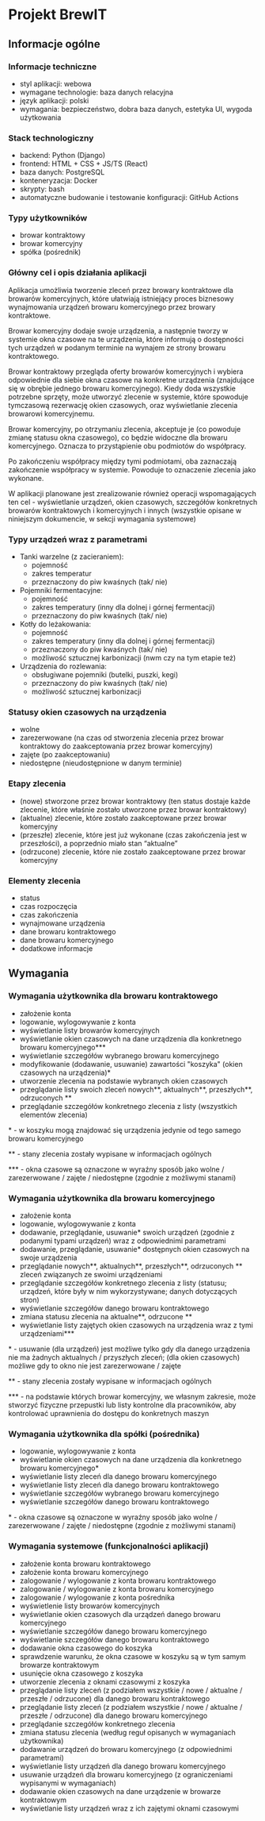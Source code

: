 # Projekt BrewIT

## Informacje ogólne

### Informacje techniczne

- styl aplikacji: webowa  
- wymagane technologie: baza danych relacyjna  
- język aplikacji: polski  
- wymagania: bezpieczeństwo, dobra baza danych, estetyka UI, wygoda użytkowania

### Stack technologiczny

- backend: Python (Django)  
- frontend: HTML \+ CSS \+ JS/TS (React)  
- baza danych: PostgreSQL  
- konteneryzacja: Docker  
- skrypty: bash  
- automatyczne budowanie i testowanie konfiguracji: GitHub Actions

### Typy użytkowników

- browar kontraktowy  
- browar komercyjny  
- spółka (pośrednik)

### Główny cel i opis działania aplikacji

Aplikacja umożliwia tworzenie zleceń przez browary kontraktowe dla browarów komercyjnych, które ułatwiają istniejący proces biznesowy wynajmowania urządzeń browaru komercyjnego przez browary kontraktowe. 

Browar komercyjny dodaje swoje urządzenia, a następnie tworzy w systemie okna czasowe na te urządzenia, które informują o dostępności tych urządzeń w podanym terminie na wynajem ze strony browaru kontraktowego. 

Browar kontraktowy przegląda oferty browarów komercyjnych i wybiera odpowiednie dla siebie okna czasowe na konkretne urządzenia (znajdujące się w obrębie jednego browaru komercyjnego). Kiedy doda wszystkie potrzebne sprzęty, może utworzyć zlecenie w systemie, które spowoduje tymczasową rezerwację okien czasowych, oraz wyświetlanie zlecenia browarowi komercyjnemu. 

Browar komercyjny, po otrzymaniu zlecenia, akceptuje je (co powoduje zmianę statusu okna czasowego), co będzie widoczne dla browaru komercyjnego. Oznacza to przystąpienie obu podmiotów do współpracy. 

Po zakończeniu współpracy między tymi podmiotami, oba zaznaczają zakończenie współpracy w systemie. Powoduje to oznaczenie zlecenia jako wykonane. 

W aplikacji planowane jest zrealizowanie również operacji wspomagających ten cel \- wyświetlanie urządzeń, okien czasowych, szczegółów konkretnych browarów kontraktowych i komercyjnych i innych (wszystkie opisane w niniejszym dokumencie, w sekcji wymagania systemowe)

### Typy urządzeń wraz z parametrami

- Tanki warzelne (z zacieraniem):  
	- pojemność  
	- zakres temperatur  
	- przeznaczony do piw kwaśnych (tak/ nie)  
- Pojemniki fermentacyjne:  
	- pojemność  
	- zakres temperatury (inny dla dolnej i górnej fermentacji)  
	- przeznaczony do piw kwaśnych (tak/ nie)  
- Kotły do leżakowania:  
	- pojemność  
	- zakres temperatury (inny dla dolnej i górnej fermentacji)  
	- przeznaczony do piw kwaśnych (tak/ nie)  
	- możliwość sztucznej karbonizacji (nwm czy na tym etapie też)  
- Urządzenia do rozlewania:  
	- obsługiwane pojemniki (butelki, puszki, kegi)  
	- przeznaczony do piw kwaśnych (tak/ nie)  
	- możliwość sztucznej karbonizacji

### Statusy okien czasowych na urządzenia

- wolne  
- zarezerwowane (na czas od stworzenia zlecenia przez browar kontraktowy do zaakceptowania przez browar komercyjny)  
- zajęte (po zaakceptowaniu)  
- niedostępne (nieudostępnione w danym terminie)

### Etapy zlecenia

- (nowe) stworzone przez browar kontraktowy (ten status dostaje każde zlecenie, które właśnie zostało utworzone przez browar kontraktowy)  
- (aktualne) zlecenie, które zostało zaakceptowane przez browar komercyjny  
- (przeszłe) zlecenie, które jest już wykonane (czas zakończenia jest w przeszłości), a poprzednio miało stan “aktualne”  
- (odrzucone) zlecenie, które nie zostało zaakceptowane przez browar komercyjny

### Elementy zlecenia

- status  
- czas rozpoczęcia  
- czas zakończenia  
- wynajmowane urządzenia  
- dane browaru kontraktowego  
- dane browaru komercyjnego  
- dodatkowe informacje

## Wymagania

### Wymagania użytkownika dla browaru kontraktowego

- założenie konta  
- logowanie, wylogowywanie z konta  
- wyświetlanie listy browarów komercyjnych   
- wyświetlanie okien czasowych na dane urządzenia dla konkretnego browaru komercyjnego\*\*\*  
- wyświetlanie szczegółów wybranego browaru komercyjnego  
- modyfikowanie (dodawanie, usuwanie) zawartości "koszyka" (okien czasowych na urządzenia)\*  
- utworzenie zlecenia na podstawie wybranych okien czasowych  
- przeglądanie listy swoich zleceń nowych\*\*, aktualnych\*\*, przeszłych\*\*, odrzuconych \*\*  
- przeglądanie szczegółów konkretnego zlecenia z listy (wszystkich elementów zlecenia)

\* \- w koszyku mogą znajdować się urządzenia jedynie od tego samego browaru komercyjnego

\*\* \- stany zlecenia zostały wypisane w informacjach ogólnych

\*\*\* \- okna czasowe są oznaczone w wyraźny sposób jako wolne / zarezerwowane / zajęte / niedostępne (zgodnie z możliwymi stanami)

### Wymagania użytkownika dla browaru komercyjnego

- założenie konta  
- logowanie, wylogowywanie z konta  
- dodawanie, przeglądanie, usuwanie\* swoich urządzeń (zgodnie z podanymi typami urządzeń) wraz z odpowiednimi parametrami  
- dodawanie, przeglądanie, usuwanie\* dostępnych okien czasowych na swoje urządzenia  
- przeglądanie nowych\*\*, aktualnych\*\*, przeszłych\*\*, odrzuconych \*\* zleceń związanych ze swoimi urządzeniami  
- przeglądanie szczegółów konkretnego zlecenia z listy (statusu; urządzeń, które były w nim wykorzystywane; danych dotyczących stron)  
- wyświetlanie szczegółów danego browaru kontraktowego  
- zmiana statusu zlecenia na aktualne\*\*, odrzucone \*\*  
- wyświetlanie listy zajętych okien czasowych na urządzenia wraz z tymi urządzeniami\*\*\*

\* \- usuwanie (dla urządzeń) jest możliwe tylko gdy dla danego urządzenia nie ma żadnych aktualnych / przyszłych zleceń; (dla okien czasowych) możliwe gdy to okno nie jest zarezerwowane / zajęte

\*\* \- stany zlecenia zostały wypisane w informacjach ogólnych

\*\*\* \-  na podstawie których browar komercyjny, we własnym zakresie, może stworzyć fizyczne przepustki lub listy kontrolne dla pracowników, aby kontrolować uprawnienia do dostępu do konkretnych maszyn

### Wymagania użytkownika dla spółki (pośrednika)

- logowanie, wylogowywanie z konta  
- wyświetlanie okien czasowych na dane urządzenia dla konkretnego browaru komercyjnego\*  
- wyświetlanie listy zleceń dla danego browaru komercyjnego  
- wyświetlanie listy zleceń dla danego browaru kontraktowego  
- wyświetlanie szczegółów wybranego browaru komercyjnego  
- wyświetlanie szczegółów danego browaru kontraktowego

\* \- okna czasowe są oznaczone w wyraźny sposób jako wolne / zarezerwowane / zajęte / niedostępne (zgodnie z możliwymi stanami)

### Wymagania systemowe (funkcjonalności aplikacji)

- założenie konta browaru kontraktowego  
- założenie konta browaru komercyjnego  
- zalogowanie / wylogowanie z konta browaru kontraktowego  
- zalogowanie / wylogowanie z konta browaru komercyjnego  
- zalogowanie / wylogowanie z konta pośrednika  
- wyświetlenie listy browarów komercyjnych  
- wyświetlanie okien czasowych dla urządzeń danego browaru komercyjnego  
- wyświetlanie szczegółów danego browaru komercyjnego  
- wyświetlanie szczegółów danego browaru kontraktowego  
- dodawanie okna czasowego do koszyka  
- sprawdzenie warunku, że okna czasowe w koszyku są w tym samym browarze kontraktowym  
- usunięcie okna czasowego z koszyka  
- utworzenie zlecenia z oknami czasowymi z koszyka  
- przeglądanie listy zleceń (z podziałem wszystkie / nowe / aktualne / przeszłe / odrzucone) dla danego browaru kontraktowego  
- przeglądanie listy zleceń (z podziałem wszystkie / nowe / aktualne / przeszłe / odrzucone) dla danego browaru komercyjnego  
- przeglądanie szczegółów konkretnego zlecenia  
- zmiana statusu zlecenia (według reguł opisanych w wymaganiach użytkownika)  
- dodawanie urządzeń do browaru komercyjnego (z odpowiednimi parametrami)  
- wyświetlanie listy urządzeń dla danego browaru komercyjnego  
- usuwanie urządzeń dla browaru komercyjnego (z ograniczeniami wypisanymi w wymaganiach)  
- dodawanie okien czasowych na dane urządzenie w browarze kontraktowym  
- wyświetlanie listy urządzeń wraz z ich zajętymi oknami czasowymi
